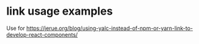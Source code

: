 # link usage examples

Use for https://jerue.org/blog/using-yalc-instead-of-npm-or-yarn-link-to-develop-react-components/
